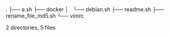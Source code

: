 .
├── a.sh
├── docker
│   └── debian.sh
├── readme.sh
├── rename_file_md5.sh
└── vimrc

2 directories, 5 files
